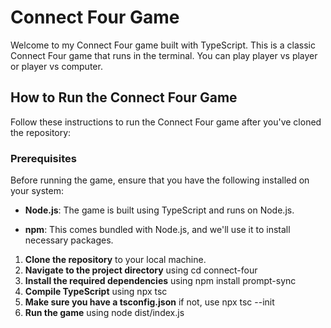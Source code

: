 # Connect Four Game

Welcome to my Connect Four game built with TypeScript. This is a classic Connect Four game that runs in the terminal. 
You can play player vs player or player vs computer.


## How to Run the Connect Four Game

Follow these instructions to run the Connect Four game after you've cloned the repository:

### Prerequisites

Before running the game, ensure that you have the following installed on your system:

- **Node.js**: The game is built using TypeScript and runs on Node.js.

- **npm**: This comes bundled with Node.js, and we'll use it to install necessary packages.

1. **Clone the repository** to your local machine.
2. **Navigate to the project directory** using 
cd connect-four
3. **Install the required dependencies** using 
npm install prompt-sync
4. **Compile TypeScript** using 
npx tsc
5. **Make sure you have a tsconfig.json** if not, use 
npx tsc --init
6. **Run the game** using 
node dist/index.js
